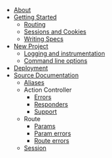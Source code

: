* [About](README.md)
* [Getting Started](getting_started/README.md)
    * [Routing](getting_started/routing.md)
    * [Sessions and Cookies](getting_started/sessions.md)
    * [Writing Specs](getting_started/spec.md)
* [New Project](configuration/README.md)
    * [Logging and instrumentation](configuration/logging.md)
    * [Command line options](configuration/command_line.md)
* [Deployment](deployment/README.md)
* [Source Documentation](Config/environment.md)
    * [Aliases](ActionController/aliases.md)
    * Action Controller
        * [Errors](Error/index.md)
        * [Responders](Responders/index.md)
        * [Support](Support/index.md)
    * Route
        * [Params](Route/Param/Conversion/index.md)
        * [Param errors](Route/Param/Error/index.md)
        * [Route errors](Route/Error/index.md)
    * [Session](Session/index.md)
